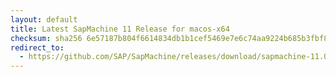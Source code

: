 ```yaml
---
layout: default
title: Latest SapMachine 11 Release for macos-x64
checksum: sha256 6e57187b804f6614834db1b1cef5469e7e6c74aa9224b685b3fbf8cd99e0083d
redirect_to:
  - https://github.com/SAP/SapMachine/releases/download/sapmachine-11.0.19/sapmachine-jdk-11.0.19_macos-x64_bin.tar.gz
---
```

